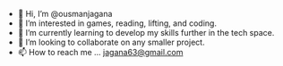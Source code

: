 - 👋 Hi, I’m @ousmanjagana
- 👀 I’m interested in games, reading, lifting, and coding.
- 🌱 I’m currently learning to develop my skills further in the tech space.
- 💞️ I’m looking to collaborate on any smaller project.
- 📫 How to reach me ... jagana63@gmail.com

<!---
tamashinosoru/tamashinosoru is a ✨ special ✨ repository because its `README.md` (this file) appears on your GitHub profile.
You can click the Preview link to take a look at your changes.
--->
